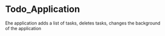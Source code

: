# Todo_Application
 Еhe application adds a list of tasks, deletes tasks, changes the background of the application
